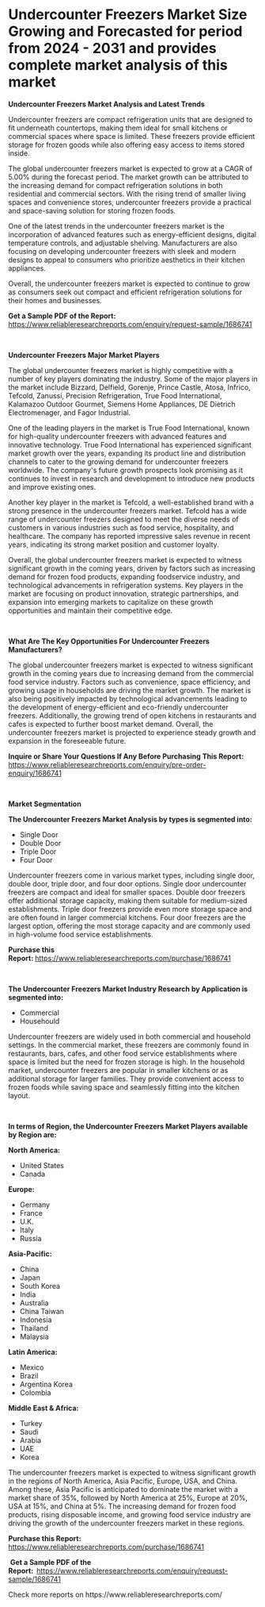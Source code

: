 <p><h1>Undercounter Freezers Market Size Growing and Forecasted for period from 2024 - 2031 and provides complete market analysis of this market</h1></p><p><strong>Undercounter Freezers Market Analysis and Latest Trends</strong></p>
<p><p>Undercounter freezers are compact refrigeration units that are designed to fit underneath countertops, making them ideal for small kitchens or commercial spaces where space is limited. These freezers provide efficient storage for frozen goods while also offering easy access to items stored inside.</p><p>The global undercounter freezers market is expected to grow at a CAGR of 5.00% during the forecast period. The market growth can be attributed to the increasing demand for compact refrigeration solutions in both residential and commercial sectors. With the rising trend of smaller living spaces and convenience stores, undercounter freezers provide a practical and space-saving solution for storing frozen foods.</p><p>One of the latest trends in the undercounter freezers market is the incorporation of advanced features such as energy-efficient designs, digital temperature controls, and adjustable shelving. Manufacturers are also focusing on developing undercounter freezers with sleek and modern designs to appeal to consumers who prioritize aesthetics in their kitchen appliances.</p><p>Overall, the undercounter freezers market is expected to continue to grow as consumers seek out compact and efficient refrigeration solutions for their homes and businesses.</p></p>
<p><strong>Get a Sample PDF of the Report:&nbsp;</strong> <a href="https://www.reliableresearchreports.com/enquiry/request-sample/1686741">https://www.reliableresearchreports.com/enquiry/request-sample/1686741</a></p>
<p>&nbsp;</p>
<p><strong>Undercounter Freezers Major Market Players</strong></p>
<p><p>The global undercounter freezers market is highly competitive with a number of key players dominating the industry. Some of the major players in the market include Bizzard, Delfield, Gorenje, Prince Castle, Atosa, Infrico, Tefcold, Zanussi, Precision Refrigeration, True Food International, Kalamazoo Outdoor Gourmet, Siemens Home Appliances, DE Dietrich Electromenager, and Fagor Industrial.</p><p>One of the leading players in the market is True Food International, known for high-quality undercounter freezers with advanced features and innovative technology. True Food International has experienced significant market growth over the years, expanding its product line and distribution channels to cater to the growing demand for undercounter freezers worldwide. The company's future growth prospects look promising as it continues to invest in research and development to introduce new products and improve existing ones.</p><p>Another key player in the market is Tefcold, a well-established brand with a strong presence in the undercounter freezers market. Tefcold has a wide range of undercounter freezers designed to meet the diverse needs of customers in various industries such as food service, hospitality, and healthcare. The company has reported impressive sales revenue in recent years, indicating its strong market position and customer loyalty.</p><p>Overall, the global undercounter freezers market is expected to witness significant growth in the coming years, driven by factors such as increasing demand for frozen food products, expanding foodservice industry, and technological advancements in refrigeration systems. Key players in the market are focusing on product innovation, strategic partnerships, and expansion into emerging markets to capitalize on these growth opportunities and maintain their competitive edge.</p></p>
<p>&nbsp;</p>
<p><strong>What Are The Key Opportunities For Undercounter Freezers Manufacturers?</strong></p>
<p><p>The global undercounter freezers market is expected to witness significant growth in the coming years due to increasing demand from the commercial food service industry. Factors such as convenience, space efficiency, and growing usage in households are driving the market growth. The market is also being positively impacted by technological advancements leading to the development of energy-efficient and eco-friendly undercounter freezers. Additionally, the growing trend of open kitchens in restaurants and cafes is expected to further boost market demand. Overall, the undercounter freezers market is projected to experience steady growth and expansion in the foreseeable future.</p></p>
<p><strong>Inquire or Share Your Questions If Any Before Purchasing This Report:</strong> <a href="https://www.reliableresearchreports.com/enquiry/pre-order-enquiry/1686741">https://www.reliableresearchreports.com/enquiry/pre-order-enquiry/1686741</a></p>
<p>&nbsp;</p>
<p><strong>Market Segmentation</strong></p>
<p><strong>The Undercounter Freezers Market Analysis by types is segmented into:</strong></p>
<p><ul><li>Single Door</li><li>Double Door</li><li>Triple Door</li><li>Four Door</li></ul></p>
<p><p>Undercounter freezers come in various market types, including single door, double door, triple door, and four door options. Single door undercounter freezers are compact and ideal for smaller spaces. Double door freezers offer additional storage capacity, making them suitable for medium-sized establishments. Triple door freezers provide even more storage space and are often found in larger commercial kitchens. Four door freezers are the largest option, offering the most storage capacity and are commonly used in high-volume food service establishments.</p></p>
<p><strong>Purchase this Report:&nbsp;</strong><a href="https://www.reliableresearchreports.com/purchase/1686741">https://www.reliableresearchreports.com/purchase/1686741</a></p>
<p>&nbsp;</p>
<p><strong>The Undercounter Freezers Market Industry Research by Application is segmented into:</strong></p>
<p><ul><li>Commercial</li><li>Househould</li></ul></p>
<p><p>Undercounter freezers are widely used in both commercial and household settings. In the commercial market, these freezers are commonly found in restaurants, bars, cafes, and other food service establishments where space is limited but the need for frozen storage is high. In the household market, undercounter freezers are popular in smaller kitchens or as additional storage for larger families. They provide convenient access to frozen foods while saving space and seamlessly fitting into the kitchen layout.</p></p>
<p>&nbsp;</p>
<p><strong>In terms of Region, the Undercounter Freezers Market Players available by Region are:</strong></p>
<p>
    <p> <strong> North America: </strong>
        <ul>
            <li>United States</li>
            <li>Canada</li>
        </ul>
        </p> 
    <p> <strong> Europe: </strong>
        <ul>
            <li>Germany</li>
            <li>France</li>
            <li>U.K.</li>
            <li>Italy</li>
            <li>Russia</li>
        </ul>
        </p> 
    <p> <strong> Asia-Pacific: </strong>
        <ul>
            <li>China</li>
            <li>Japan</li>
            <li>South Korea</li>
            <li>India</li>
            <li>Australia</li>
            <li>China Taiwan</li>
            <li>Indonesia</li>
            <li>Thailand</li>
            <li>Malaysia</li>
        </ul>
        </p> 
    <p> <strong> Latin America: </strong>
        <ul>
            <li>Mexico</li>
            <li>Brazil</li>
            <li>Argentina Korea</li>
            <li>Colombia</li>
        </ul>
        </p> 
    <p> <strong> Middle East & Africa: </strong>
        <ul>
            <li>Turkey</li>
            <li>Saudi</li>
            <li>Arabia</li>
            <li>UAE</li>
            <li>Korea</li>
        </ul>
    </p>
    </p>
<p><p>The undercounter freezers market is expected to witness significant growth in the regions of North America, Asia Pacific, Europe, USA, and China. Among these, Asia Pacific is anticipated to dominate the market with a market share of 35%, followed by North America at 25%, Europe at 20%, USA at 15%, and China at 5%. The increasing demand for frozen food products, rising disposable income, and growing food service industry are driving the growth of the undercounter freezers market in these regions.</p></p>
<p><strong>Purchase this Report: </strong><a href="https://www.reliableresearchreports.com/purchase/1686741">https://www.reliableresearchreports.com/purchase/1686741</a></p>
<p>&nbsp;<strong>Get a Sample PDF of the Report:&nbsp;&nbsp;</strong><a href="https://www.reliableresearchreports.com/enquiry/request-sample/1686741">https://www.reliableresearchreports.com/enquiry/request-sample/1686741</a></p>
<p><strong></strong></p>
<p>Check more reports on https://www.reliableresearchreports.com/</p>